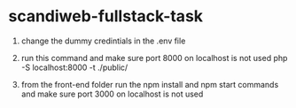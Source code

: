 # scandiweb-fullstack-task
1. change the dummy credintials in the .env file
2. run this command and make sure port 8000 on localhost is not used
php -S localhost:8000 -t ./public/

3. from the front-end folder 
run the npm install and npm start commands and make sure port 3000 on localhost is not used

